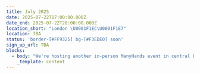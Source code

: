 ```yaml
---
title: July 2025
date: 2025-07-22T17:00:00.000Z
date_end: 2025-07-22T20:00:00.000Z
location_short: "London \U0001F1EC\U0001F1E7"
location: TBA
status: 'border-[#FF9325] bg-[#F3EDE0] soon'
sign_up_url: TBA
blocks:
  - body: "We're hosting another in-person ManyHands event in central London and we'd love to see you there.\U0001F918\n\nOur ManyHands July 2025 edition is brought to you by Digital Product People!\n\nWith our randomiser spinning up a unique product challenge on the night and speakers on board to spark inspiration, you're guaranteed a fun & creative evening! \U0001F64C\n\nGet ready to connect, learn, and collaborate with like-minded digital product enthusiasts. Network with likeminded pros, explore fun product challenges, and join our community of experts.\n\nWe'll provide great talks, hot pizza and cold drinks. What more would you like?!\n\nSee you there!\n"
    _template: content
---
```


